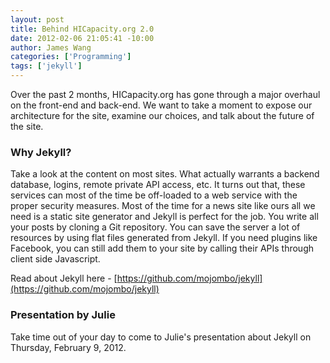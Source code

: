 ```yaml
--- 
layout: post
title: Behind HICapacity.org 2.0
date: 2012-02-06 21:05:41 -10:00
author: James Wang
categories: ['Programming']
tags: ['jekyll']
---
```

Over the past 2 months, HICapacity.org has gone through a major overhaul on the front-end and back-end. We want to take a moment to expose our architecture for the site, examine our choices, and talk about the future of the site.

### Why Jekyll?
Take a look at the content on most sites. What actually warrants a backend database, logins, remote private API access, etc. It turns out that, these services can most of the time be off-loaded to a web service with the proper security measures. Most of the time for a news site like ours all we need is a static site generator and Jekyll is perfect for the job. You write all your posts by cloning a Git repository. You can save the server a lot of resources by using flat files generated from Jekyll. If you need plugins like Facebook, you can still add them to your site by calling their APIs through client side Javascript.

Read about Jekyll here - [https://github.com/mojombo/jekyll](https://github.com/mojombo/jekyll)

### Presentation by Julie
Take time out of your day to come to Julie's presentation about Jekyll on Thursday, February 9, 2012.